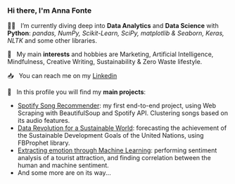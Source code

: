 ### Hi there, I'm Anna Fonte 



:woman_technologist: &nbsp;  I’m currently diving deep into **Data Analytics** and **Data Science** with **Python**: *pandas, NumPy, Scikit-Learn, SciPy, matplotlib & Seaborn, Keras, NLTK* and some other libraries.

:thought_balloon:	&nbsp; My main **interests** and hobbies are Marketing, Artificial Intelligence, Mindfulness, Creative Writing, Sustainability & Zero Waste lifestyle.

:inbox_tray: &nbsp; You can reach me on my [Linkedin](https://www.linkedin.com/in/annafonte/) 

:file_folder: &nbsp; In this profile you will find my **main projects**:
* [Spotify Song Recommender](https://github.com/annafonte/spotify-song-recommender): my first end-to-end project, using Web Scraping with BeautifulSoup and Spotify API. Clustering songs based on its audio features. 
* [Data Revolution for a Sustainable World](https://github.com/annafonte/forecasting-sdgs): forecasting the achievement of the Sustainable Development Goals of the United Nations, using FBProphet library. 
* [Extracting emotion through Machine Learning](https://github.com/annafonte/nlp-tripadvisor): performing sentiment analysis of a tourist attraction, and finding correlation between the human and machine sentiment.
* And some more are on its way... 
